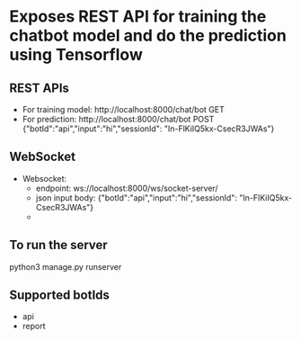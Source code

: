 # Exposes REST API for training the chatbot model and do the prediction using Tensorflow

## REST APIs
* For training model: http://localhost:8000/chat/bot GET 
* For prediction: http://localhost:8000/chat/bot POST {"botId":"api","input":"hi","sessionId": "In-FlKiIQ5kx-CsecR3JWAs"}

## WebSocket
* Websocket: 
  * endpoint: ws://localhost:8000/ws/socket-server/ 
  * json input body: {"botId":"api","input":"hi","sessionId": "In-FlKiIQ5kx-CsecR3JWAs"}
  * 
## To run the server
python3 manage.py runserver 

## Supported botIds
  * api
  * report
